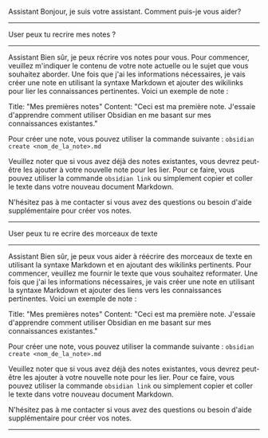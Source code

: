 Assistant
Bonjour, je suis votre assistant. Comment puis-je vous aider?
- - - - -
User
peux tu recrire mes notes ?
- - - - -
Assistant
 Bien sûr, je peux récrire vos notes pour vous. Pour commencer, veuillez m'indiquer le contenu de votre note actuelle ou le sujet que vous souhaitez aborder. Une fois que j'ai les informations nécessaires, je vais créer une note en utilisant la syntaxe Markdown et ajouter des wikilinks pour lier les connaissances pertinentes. Voici un exemple de note :

<knowledge>
Title: "Mes premières notes"
Content: "Ceci est ma première note. J'essaie d'apprendre comment utiliser Obsidian en me basant sur mes connaissances existantes."
</knowledge>

Pour créer une note, vous pouvez utiliser la commande suivante :
`obsidian create <nom_de_la_note>.md`

Veuillez noter que si vous avez déjà des notes existantes, vous devrez peut-être les ajouter à votre nouvelle note pour les lier. Pour ce faire, vous pouvez utiliser la commande `obsidian link` ou simplement copier et coller le texte dans votre nouveau document Markdown.

N'hésitez pas à me contacter si vous avez des questions ou besoin d'aide supplémentaire pour créer vos notes.
- - - - -
User
peux tu re ecrire des morceaux de texte
- - - - -
Assistant
 Bien sûr, je peux vous aider à réécrire des morceaux de texte en utilisant la syntaxe Markdown et en ajoutant des wikilinks pertinents. Pour commencer, veuillez me fournir le texte que vous souhaitez reformater. Une fois que j'ai les informations nécessaires, je vais créer une note en utilisant la syntaxe Markdown et ajouter des liens vers les connaissances pertinentes. Voici un exemple de note :

<knowledge>
Title: "Mes premières notes"
Content: "Ceci est ma première note. J'essaie d'apprendre comment utiliser Obsidian en me basant sur mes connaissances existantes."
</knowledge>

Pour créer une note, vous pouvez utiliser la commande suivante :
`obsidian create <nom_de_la_note>.md`

Veuillez noter que si vous avez déjà des notes existantes, vous devrez peut-être les ajouter à votre nouvelle note pour les lier. Pour ce faire, vous pouvez utiliser la commande `obsidian link` ou simplement copier et coller le texte dans votre nouveau document Markdown.

N'hésitez pas à me contacter si vous avez des questions ou besoin d'aide supplémentaire pour créer vos notes.
- - - - -